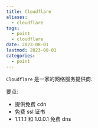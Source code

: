```yaml
---
title: Cloudflare
aliases:
  - cloudflare
tags:
  - point
  - cloudflare
date: 2023-08-01
lastmod: 2023-08-01
categories:
  - point
---
```


`Cloudflare` 是一家的网络服务提供商.

要点:

- 提供免费 cdn
- 免费 ssl 证书
- 1.1.1.1 和 1.0.0.1 免费 dns
